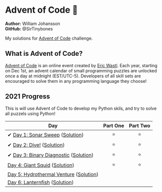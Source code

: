 # Advent of Code 🎄

**Author:** William Johansson  
**GitHub:** @SirTinybones

My solutions for [Advent of Code](https://adventofcode.com/) challenge.

## What is Advent of Code?

[Advent of Code](http://adventofcode.com) is an online event created by [Eric Wastl](https://twitter.com/ericwastl). Each year, starting on Dec 1st, an advent calendar of small programming puzzles are unlocked once a day at midnight (EST/UTC-5). Developers of all skill sets are encouraged to solve them in any programming language they choose!

## 2021 Progress

This is will use Advent of Code to develop my Python skils, and try to solve all puzzels using Python!

| Day  | Part One | Part Two |
|---|:---:|:---:|
| ✔ [Day 1: Sonar Sweep](https://adventofcode.com/2021/day/1) ([Solution](2021/01))|⭐|⭐|
| ✔ [Day 2: Dive!](https://adventofcode.com/2021/day/2) ([Solution](2021/02))|⭐|⭐|
| ✔ [Day 3: Binary Diagnostic](https://adventofcode.com/2021/day/3) ([Solution](2021/03))|⭐|⭐|
| [Day 4: Giant Squid](https://adventofcode.com/2021/day/4) ([Solution](2021/04))|⭐|⭐|
| [Day 5: Hydrothermal Venture](https://adventofcode.com/2021/day/5) ([Solution](2021/05))|||
| [Day 6: Lanternfish](https://adventofcode.com/2021/day/6) ([Solution](2021/06))|||
